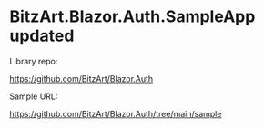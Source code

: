 
# BitzArt.Blazor.Auth.SampleApp updated

Library repo:

https://github.com/BitzArt/Blazor.Auth

Sample URL:

https://github.com/BitzArt/Blazor.Auth/tree/main/sample
